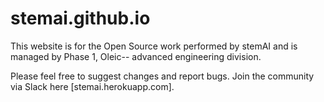 # stemai.github.io

This website is for the Open Source work performed by stemAI and is managed by Phase 1, Oleic-- advanced engineering division. 

Please feel free to suggest changes and report bugs. Join the community via Slack here [stemai.herokuapp.com]. 

